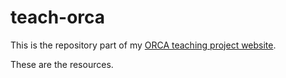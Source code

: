 # teach-orca

This is the repository part of my [ORCA teaching project website](https://onewheeltom.github.io/teach-orca/).

These are the resources.
